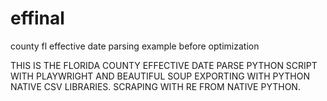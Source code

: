 # effinal
county fl effective date parsing example before optimization


THIS IS THE FLORIDA COUNTY EFFECTIVE DATE PARSE PYTHON SCRIPT WITH PLAYWRIGHT AND BEAUTIFUL SOUP EXPORTING WITH PYTHON NATIVE CSV LIBRARIES. SCRAPING WITH RE FROM 
NATIVE PYTHON.

